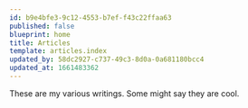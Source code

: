 ```yaml
---
id: b9e4bfe3-9c12-4553-b7ef-f43c22ffaa63
published: false
blueprint: home
title: Articles
template: articles.index
updated_by: 58dc2927-c737-49c3-8d0a-0a681180bcc4
updated_at: 1661483362
---
```

These are my various writings. Some might say they are cool.